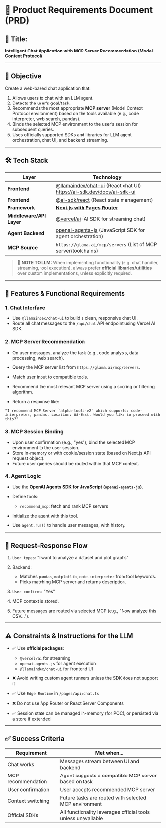 # 🧾 Product Requirements Document (PRD)

## 📌 Title:

**Intelligent Chat Application with MCP Server Recommendation (Model Context Protocol)**

---

## 📍 Objective

Create a web-based chat application that:

1. Allows users to chat with an LLM agent.
2. Detects the user’s goal/task.
3. Recommends the most appropriate **MCP server** (Model Context Protocol environment) based on the tools available (e.g., code interpreter, web search, pandas).
4. Binds the selected MCP environment to the user’s session for subsequent queries.
5. Uses officially supported SDKs and libraries for LLM agent orchestration, chat UI, and backend streaming.

---

## 🛠️ Tech Stack

| Layer                    | Technology                                                                                                                 |
| ------------------------ | -------------------------------------------------------------------------------------------------------------------------- |
| **Frontend**             | [@llamaindex/chat-ui](https://www.npmjs.com/package/@llamaindex/chat-ui) (React chat UI) https://ai-sdk.dev/docs/ai-sdk-ui |
| **Frontend**             | [@ai-sdk/react](https://ai-sdk.dev/docs/ai-sdk-ui) (React state management)                                                |
| **Framework**            | [**Next.js with Pages Router**](https://nextjs.org/docs)                                                                   |
| **Middleware/API Layer** | [@vercel/ai](https://www.npmjs.com/package/ai) (AI SDK for streaming chat)                                                 |
| **Agent Backend**        | [openai-agents-js](https://openai.github.io/openai-agents-js/) (JavaScript SDK for agent orchestration)                    |
| **MCP Source**           | `https://glama.ai/mcp/servers` (List of MCP server/toolchains)                                                             |

> 🧠 **NOTE TO LLM:** When implementing functionality (e.g. chat handler, streaming, tool execution), always prefer **official libraries/utilities** over custom implementations, unless explicitly required.

---

## 🧩 Features & Functional Requirements

### 1. **Chat Interface**

- Use `@llamaindex/chat-ui` to build a clean, responsive chat UI.
- Route all chat messages to the `/api/chat` API endpoint using Vercel AI SDK.

### 2. **MCP Server Recommendation**

- On user messages, analyze the task (e.g., code analysis, data processing, web search).

- Query the MCP server list from `https://glama.ai/mcp/servers`.

- Match user input to compatible tools.

- Recommend the most relevant MCP server using a scoring or filtering algorithm.

- Return a response like:

```
"I recommend MCP Server `alpha-tools-v2` which supports: code-interpreter, pandas. Location: US-East. Would you like to proceed with this?"
```

### 3. **MCP Session Binding**

- Upon user confirmation (e.g., "yes"), bind the selected MCP environment to the user session.
- Store in-memory or with cookie/session state (based on Next.js API request object).
- Future user queries should be routed within that MCP context.

### 4. **Agent Logic**

- Use the **OpenAI Agents SDK for JavaScript (`openai-agents-js`)**.
- Define tools:

  - `recommend_mcp`: fetch and rank MCP servers

- Initialize the agent with this tool.
- Use `agent.run()` to handle user messages, with history.

---

## 🔁 Request-Response Flow

1. `User types`: "I want to analyze a dataset and plot graphs"
2. Backend:

   - Matches `pandas`, `matplotlib`, `code-interpreter` from tool keywords.
   - Picks matching MCP server and returns description.

3. `User confirms`: "Yes"
4. MCP context is stored.
5. Future messages are routed via selected MCP (e.g., "Now analyze this CSV...").

---

## ⚠️ Constraints & Instructions for the LLM

- ✅ Use **official packages**:

  - `@vercel/ai` for streaming
  - `openai-agents-js` for agent execution
  - `@llamaindex/chat-ui` for frontend UI

- ❌ Avoid writing custom agent runners unless the SDK does not support it
- ✅ Use `Edge Runtime` in `/pages/api/chat.ts`
- ❌ Do not use App Router or React Server Components
- ✅ Session state can be managed in-memory (for POC), or persisted via a store if extended

---

## ✅ Success Criteria

| Requirement        | Met when...                                                   |
| ------------------ | ------------------------------------------------------------- |
| Chat works         | Messages stream between UI and backend                        |
| MCP recommendation | Agent suggests a compatible MCP server based on task          |
| User confirmation  | User accepts recommended MCP server                           |
| Context switching  | Future tasks are routed with selected MCP environment         |
| Official SDKs      | All functionality leverages official tools unless unavailable |
